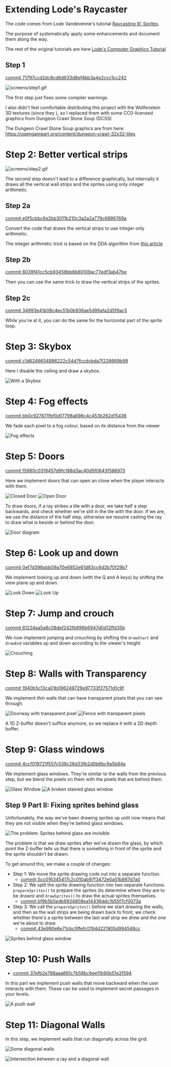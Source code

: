 # Extending Lode's Raycaster

The code comes from Lode Vandevenne's tutorial [Raycasting III: Sprites][raycast3].

The purpose of systematically apply some enhancements and document them along the way.

The rest of the original tutorials are here [Lode's Computer Graphics Tutorial][cgtutor]

[cgtutor]: https://lodev.org/cgtutor/
[raycast3]: https://lodev.org/cgtutor/raycasting3.html

## Step 1

[commit 71797ccd2dc8cd6d633d8ef4bb3a4e2ccc1cc242](https://github.com/wernsey/lodev-enhance/commit/71797ccd2dc8cd6d633d8ef4bb3a4e2ccc1cc242)

![screens/step1.gif](screens/step1.gif)

The first step just fixes some compiler warnings.

I also didn't feel comfortable distributing this project with the
Wolfenstein 3D textures (since they ), so I replaced them with some
CC0-licensed graphics from Dungeon Crawl Stone Soup (DCSS)

The Dungeon Crawl Stone Soup graphics are from here:
<https://opengameart.org/content/dungeon-crawl-32x32-tiles>

# Step 2: Better vertical strips

![screens/step2.gif](screens/step2.gif)

The second step doesn't lead to a difference graphically, but internally
it draws all the vertical wall strips and the sprites using only
integer arithmetic.

## Step 2a

[commit e0f5cbbc6e2bb3011b210c3a2a2a779c6896769a](https://github.com/wernsey/lodev-enhance/commit/e0f5cbbc6e2bb3011b210c3a2a2a779c6896769a)

Convert the code that draws the vertical strips to use integer only arithmetic.

The integer arithmetic trick is based on the DDA algorithm from
[this article](https://web.cse.ohio-state.edu/~shen.94/681/Site/DDA.html)

## Step 2b

[commit 8039f41cc5cb93458bb6b80109ac77edf3ab47be](https://github.com/wernsey/lodev-enhance/commit/8039f41cc5cb93458bb6b80109ac77edf3ab47be)

Then you can use the same trick to draw the vertical strips of the sprites.

## Step 2c

[commit 34993e41b08c4ec51b0b936ae5d99afa2d5f9ac5](https://github.com/wernsey/lodev-enhance/commit/34993e41b08c4ec51b0b936ae5d99afa2d5f9ac5)

While you're at it, you can do the same for the horizontal part of the sprite loop.

# Step 3: Skybox

[commit c1d6246654886222c54d7fccdcbda7f228669b99](https://github.com/wernsey/lodev-enhance/commit/c1d6246654886222c54d7fccdcbda7f228669b99)

Here I disable the ceiling and draw a skybox.

![With a Skybox](screens/step3.gif)

# Step 4: Fog effects

[commit bb0c927871fbf0d17798a698c4c453b262d15436](https://github.com/wernsey/lodev-enhance/commit/bb0c927871fbf0d17798a698c4c453b262d15436)

We fade each pixel to a fog colour, based on its distance from the viewer

![Fog effects](screens/step4.gif)

# Step 5: Doors

[commit f5980c0319457d9fc188d3ac40d5f0643f586973](https://github.com/wernsey/lodev-enhance/commit/f5980c0319457d9fc188d3ac40d5f0643f586973)

Here we implement doors that can open an close when the player interacts
with them.

![Closed Door](screens/step5a.gif)
![Open Door](screens/step5b.gif)

To draw doors, if a ray strikes a tile with a door, we take half a
step backwards, and check whether we're still in the tile with the
door. If we are, we use the distance of the half step, otherwise
we resume casting the ray to draw what is beside or behind the door.

![Door diagram](screens/door-diagram.png)

# Step 6: Look up and down

[commit 0ef7d398abb09a70e6952e61d83cc6d2b70f29b7](https://github.com/wernsey/lodev-enhance/commit/0ef7d398abb09a70e6952e61d83cc6d2b70f29b7)

We implement looking up and down (with the Q and A keys) by shifting
the view plane up and down.

![Look Down](screens/step6a.gif)
![Look Up](screens/step6b.gif)

# Step 7: Jump and crouch

[commit 61224aa5a8c08def242fb696b6947d0d12ffd35b](https://github.com/wernsey/lodev-enhance/commit/61224aa5a8c08def242fb696b6947d0d12ffd35b)

We now implement jumping and crouching by shifting the `drawStart` and
`drawEnd` variables up and down according to the viewer's height.

![Crouching](screens/step7.gif)

# Step 8: Walls with Transparency

[commit 1940b5c13ca01b096249729e97733f27571d1c9f](https://github.com/wernsey/lodev-enhance/commit/1940b5c13ca01b096249729e97733f27571d1c9f)

We implement _thin_ walls that can have transparent pixels that you can
see through.

![Doorway with transparent pixel](screens/step8a.gif)
![Fence with transparent pixels](screens/step8b.gif)

A 1D Z-buffer doesn't suffice anymore, so we replace it with a 2D depth
buffer.

# Step 9: Glass windows

[commit 4ccf019721f557c539c28d33fb2d0b6bc9a5b84a](https://github.com/wernsey/lodev-enhance/commit/4ccf019721f557c539c28d33fb2d0b6bc9a5b84a)

We implement glass windows. They're similar to the walls from the previous
step, but we blend the pixels on them with the pixels that are behind them.

![Glass Window](screens/step9a.gif)
![A broken stained glass window](screens/step9c.gif)

## Step 9 Part II: Fixing sprites behind glass

Unfortunately, the way we've been drawing sprites up until now means that
they are not visible when they're behind glass windows.

![The problem: Sprites behind glass are invisible](screens/bad-sprite.gif)

The problem is that we draw sprites after we've drawn the glass, by which
point the Z-buffer tells us that there is something in front of the sprite
and the sprite shouldn't be drawn.

To get around this, we make a couple of changes:

* Step 1: We move the sprite drawing code out into a separate function.
  * [commit 5cc016345417c2c010ab97f3472e0a51b887d7a0](https://github.com/wernsey/lodev-enhance/commit/5cc016345417c2c010ab97f3472e0a51b887d7a0)
* Step 2: We split the sprite drawing function into two separate functions:
  `prepareSprites()` to prepare the sprites (to determine where they are to
  be drawn) and `drawSprites()` to draw the actual sprites themselves.
  * [commit bf9b5b5edb6924808ea14436ddc1b55f7cf0073a](https://github.com/wernsey/lodev-enhance/commit/bf9b5b5edb6924808ea14436ddc1b55f7cf0073a)
* Step 3: We call the `prepareSprites()` before we start drawing the walls,
  and then as the wall strips are being drawn back to front, we check whether there's a sprite between the last wall strip we drew and the
  one we're about to draw.
  * [commit 43e990e6e71cbc5ffefc0194d221905d994548cc](https://github.com/wernsey/lodev-enhance/commit/43e990e6e71cbc5ffefc0194d221905d994548cc)

![Sprites behind glass window](screens/step9b.gif)

# Step 10: Push Walls

* [commit 37efb2e788aaa661c7b58bc6ee11b90b51e2f594](https://github.com/wernsey/lodev-enhance/commit/37efb2e788aaa661c7b58bc6ee11b90b51e2f594)

In this part we implement push walls that move backward when the user
interacts with them. These can be used to implement secret passages
in your levels.

![A push wall](screens/push-wall.gif)

# Step 11: Diagonal Walls

In this step, we implement walls that run diagonally across the grid.

![Some diagonal walls](screens/step10a.gif)

![Intersection between a ray and a diagonal wall](screens/diag-diagram.png)

